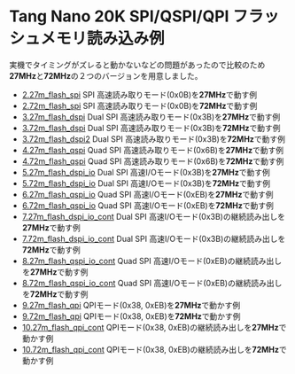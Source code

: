 # Tang Nano 20K SPI/QSPI/QPI フラッシュメモリ読み込み例

実機でタイミングがズレると動かないなどの問題があったので比較のため**27MHz**と**72MHz**の２つのバージョンを用意しました。

- [2.27m_flash_spi](2.27m_flash_spi)
    SPI 高速読み取りモード(0x0B)を**27MHz**で動す例
- [2.72m_flash_spi](2.72m_flash_spi)
    SPI 高速読み取りモード(0x0B)を**72MHz**で動す例
- [3.27m_flash_dspi](3.27m_flash_dspi)
    Dual SPI 高速読み取りモード(0x3B)を**27MHz**で動す例
- [3.72m_flash_dspi](3.72m_flash_dspi)
    Dual SPI 高速読み取りモード(0x3B)を**72MHz**で動す例
- [3.72m_flash_dspi2](3.72m_flash_dspi2)
    Dual SPI 高速読み取りモード(0x3B)を**72MHz**で動す例
- [4.27m_flash_qspi](4.27m_flash_qspi)
    Quad SPI 高速読み取りモード(0x6B)を**27MHz**で動す例
- [4.72m_flash_qspi](4.72m_flash_qspi)
    Quad SPI 高速読み取りモード(0x6B)を**72MHz**で動す例
- [5.27m_flash_dspi_io](5.27m_flash_dspi_io)
    Dual SPI 高速I/Oモード(0x3B)を**27MHz**で動す例
- [5.72m_flash_dspi_io](5.72m_flash_dspi_io)
    Dual SPI 高速I/Oモード(0x3B)を**72MHz**で動す例
- [6.27m_flash_qspi_io](6.27m_flash_qspi_io)
    Quad SPI 高速I/Oモード(0xEB)を**27MHz**で動す例
- [6.72m_flash_qspi_io](6.72m_flash_qspi_io)
    Quad SPI 高速I/Oモード(0xEB)を**72MHz**で動す例
- [7.27m_flash_dspi_io_cont](7.27m_flash_dspi_io_cont)
    Dual SPI 高速I/Oモード(0x3B)の継続読み出しを**27MHz**で動す例
- [7.72m_flash_dspi_io_cont](7.72m_flash_dspi_io_cont)
    Dual SPI 高速I/Oモード(0x3B)の継続読み出しを**72MHz**で動す例
- [8.27m_flash_qspi_io_cont](8.27m_flash_qspi_io_cont)
    Quad SPI 高速I/Oモード(0xEB)の継続読み出しを**27MHz**で動す例
- [8.72m_flash_qspi_io_cont](8.72m_flash_qspi_io_cont)
    Quad SPI 高速I/Oモード(0xEB)の継続読み出しを**72MHz**で動す例
- [9.27m_flash_qpi](9.27m_flash_qpi)
    QPIモード(0x38, 0xEB)を**27MHz**で動かす例
- [9.72m_flash_qpi](9.72m_flash_qpi)
    QPIモード(0x38, 0xEB)を**72MHz**で動かす例
- [10.27m_flash_qpi_cont](10.27m_flash_qpi_cont)
    QPIモード(0x38, 0xEB)の継続読み出しを**27MHz**で動かす例
- [10.72m_flash_qpi_cont](10.72m_flash_qpi_cont)
    QPIモード(0x38, 0xEB)の継続読み出しを**72MHz**で動かす例
